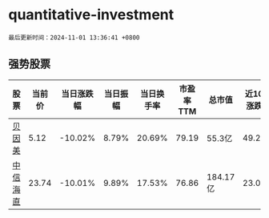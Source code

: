 # quantitative-investment

`最后更新时间：2024-11-01 13:36:41 +0800`

## 强势股票

|股票|当前价|当日涨跌幅|当日振幅|当日换手率|市盈率TTM|总市值|近10日涨跌幅|
|----|----|----|----|----|----|----|----|
|[贝因美](https://xueqiu.com/S/SZ002570)|5.12|-10.02%|8.79%|20.69%|79.19|55.3亿|49.27%|
|[中信海直](https://xueqiu.com/S/SZ000099)|23.74|-10.01%|9.89%|17.53%|76.86|184.17亿|23.07%|
